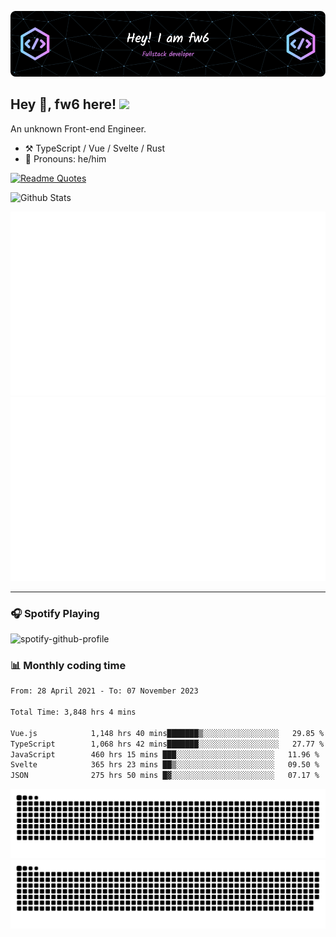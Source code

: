 ![Header](github-header-image.png)

## Hey 👋, fw6 here! <img src="https://github.githubassets.com/images/mona-whisper.gif" height="24" />


An unknown Front-end Engineer.

-   :hammer_and_pick: TypeScript / Vue / Svelte / Rust
-   :man: Pronouns: he/him


[![Readme Quotes](https://quotes-github-readme.vercel.app/api?type=horizontal&theme=algolia)](https://github.com/piyushsuthar/github-readme-quotes)



![Github Stats](https://github-readme-stats.vercel.app/api?username=fw6&bg_color=30,e96443,904e95&title_color=fff&text_color=fff)

![](https://raw.githubusercontent.com/fw6/github-stats-transparent/output/generated/overview.svg)
![](https://raw.githubusercontent.com/fw6/github-stats-transparent/output/generated/languages.svg)


---

### 🎧 Spotify Playing

<!-- ![spotify-github-profile](/img/default.svg) -->

![spotify-github-profile](https://spotify-github-profile.vercel.app/api/view.svg?uid=r6wn4hdvypv0lkzyrj0e0pjct&cover_image=true&theme=default&show_offline=true&background_color=9a10ad&interchange=true&bar_color_cover=true)



### :bar_chart: Monthly coding time 

<!--START_SECTION:waka-->

```txt
From: 28 April 2021 - To: 07 November 2023

Total Time: 3,848 hrs 4 mins

Vue.js            1,148 hrs 40 mins███████▒░░░░░░░░░░░░░░░░░   29.85 %
TypeScript        1,068 hrs 42 mins███████░░░░░░░░░░░░░░░░░░   27.77 %
JavaScript        460 hrs 15 mins ███░░░░░░░░░░░░░░░░░░░░░░   11.96 %
Svelte            365 hrs 23 mins ██▒░░░░░░░░░░░░░░░░░░░░░░   09.50 %
JSON              275 hrs 50 mins █▓░░░░░░░░░░░░░░░░░░░░░░░   07.17 %
```

<!--END_SECTION:waka-->




![github contribution grid snake animation](https://raw.githubusercontent.com/platane/platane/output/github-contribution-grid-snake-dark.svg#gh-dark-mode-only)![github contribution grid snake animation](https://raw.githubusercontent.com/platane/platane/output/github-contribution-grid-snake.svg#gh-light-mode-only)
